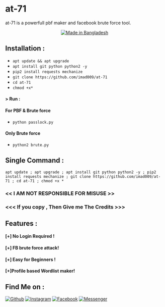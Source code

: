 # at-71
at-71 is a powerfull pbf maker and facebook brute force tool.


<p align="center">
<a href="#"><img title="Made in Bangladesh" src="https://img.shields.io/badge/MADE%20IN-BANGLADESH-green?colorA=%23ff0000&colorB=%23017e40&style=for-the-badge"></a>
</p>



## Installation :


* `apt update && apt upgrade`
* `apt install git python python2 -y`
* `pip2 install requests mechanize `
* `git clone https://github.com/imad009/at-71`
* `cd at-71`
* `chmod +x*`

#### > Run :
#### For PBF & Brute force 
* `python passlock.py`
#### Only Brute force  
* `python2 brute.py`


## Single Command :
```
apt update ; apt upgrade ; apt install git python python2 -y ; pip2 install requests mechanize ; git clone https://github.com/imad009/at-71 ; cd at-71 ; chmod +x *
```


### << I AM NOT RESPONSIBLE FOR MISUSE >>
### <<< If you copy , Then Give me The Credits >>>



## Features :
#### [+] No Login Required !
#### [+] FB brute force attack!
#### [+] Easy for Beginners !
#### [+]Profile based Wordlist maker!


## Find Me on :
[![Github](https://img.shields.io/badge/Github--green?style=for-the-badge&logo=github)](https://github.com/imad009)
[![Instagram](https://img.shields.io/badge/IG-%40https://talukdarimad_-red?style=for-the-badge&logo=instagram)](https://www.instagram.com/talukdarimad_)
[![Facebook](https://img.shields.io/badge/Facebook-green?style=for-the-badge&logo=facebook)](https://fb.com/the.imad.vau)
[![Messenger](https://img.shields.io/badge/Chat-Messenger-blue?style=for-the-badge&logo=messenger)](https://m.me/the.imad.vau)
